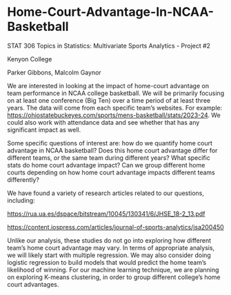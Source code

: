 # Home-Court-Advantage-In-NCAA-Basketball
STAT 306 Topics in Statistics: Multivariate Sports Analytics - Project #2

Kenyon College

Parker Gibbons, Malcolm Gaynor

We are interested in looking at the impact of home-court advantage on team performance in NCAA college basketball. We will be primarily focusing on at least one conference (Big Ten) over a time period of at least three years. The data will come from each specific team’s websites. For example: https://ohiostatebuckeyes.com/sports/mens-basketball/stats/2023-24. We could also work with attendance data and see whether that has any significant impact as well.


Some specific questions of interest are: how do we quantify home court advantage in NCAA basketball? Does this home court advantage differ for different teams, or the same team during different years? What specific stats do home court advantage impact? Can we group different home courts depending on how home court advantage impacts different teams differently?


We have found a variety of research articles related to our questions, including: 


https://rua.ua.es/dspace/bitstream/10045/130341/6/JHSE_18-2_13.pdf 

https://content.iospress.com/articles/journal-of-sports-analytics/jsa200450 


Unlike our analysis, these studies do not go into exploring how different team’s home court advantage may vary. In terms of appropriate analysis, we will likely start with multiple regression. We may also consider doing logistic regression to build models that would predict the home team’s likelihood of winning. For our machine learning technique, we are planning on exploring K-means clustering, in order to group different college’s home court advantages. 
